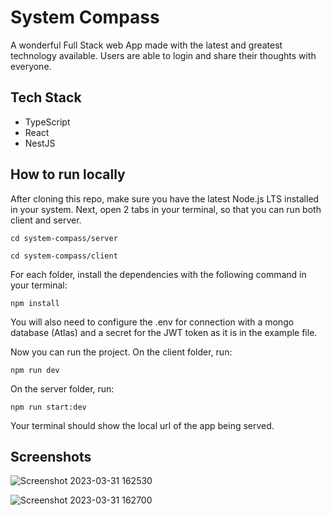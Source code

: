 # System Compass

A wonderful Full Stack web App made with the latest and greatest technology available.
Users are able to login and share their thoughts with everyone.

## Tech Stack

- TypeScript
- React
- NestJS

## How to run locally

After cloning this repo, make sure you have the latest Node.js LTS installed in your system. Next, open 2 tabs in your terminal, so that you can run both client and server.

```
cd system-compass/server
```

```
cd system-compass/client
```

For each folder, install the dependencies with the following command in your terminal:

```
npm install
```

You will also need to configure the .env for connection with a mongo database (Atlas) and a secret for the JWT token as it is in the example file.

Now you can run the project. On the client folder, run:

```
npm run dev
```

On the server folder, run: 

```
npm run start:dev
```

Your terminal should show the local url of the app being served.

## Screenshots

![Screenshot 2023-03-31 162530](https://user-images.githubusercontent.com/66519559/229212066-f36e6d31-2b66-433b-ac8e-d8ef80963cf6.png)


![Screenshot 2023-03-31 162700](https://user-images.githubusercontent.com/66519559/229212157-fd015c90-8c7c-4c2c-911e-b7cd74429240.png)